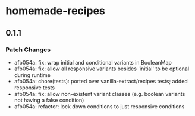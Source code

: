 # homemade-recipes

## 0.1.1

### Patch Changes

- afb054a: fix: wrap initial and conditional variants in BooleanMap
- afb054a: fix: allow all responsive variants besides 'initial' to be optional during runtime
- afb054a: chore(tests): ported over vanilla-extract/recipes tests; added responsive tests
- afb054a: fix: allow non-existent variant classes (e.g. boolean variants not having a false condition)
- afb054a: refactor: lock down conditions to just responsive conditions
